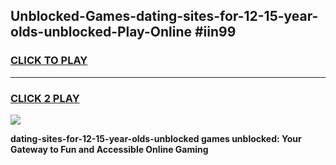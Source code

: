 
## Unblocked-Games-dating-sites-for-12-15-year-olds-unblocked-Play-Online #iin99
<h3>
<a href="https://news.freeplayer.one?title=dating-sites-for-12-15-year-olds-unblocked&ref=3">CLICK TO PLAY</a></h3>
<hr>

<h3>
<a href="https://news.freeplayer.one?title=dating-sites-for-12-15-year-olds-unblocked&ref=3">CLICK 2 PLAY</a>
  
</h3>

<a href="https://news.freeplayer.one?title=dating-sites-for-12-15-year-olds-unblocked&ref=3"><img src="https://clearcache.store/games.png"></a>


**dating-sites-for-12-15-year-olds-unblocked games unblocked: Your Gateway to Fun and Accessible Online Gaming**
